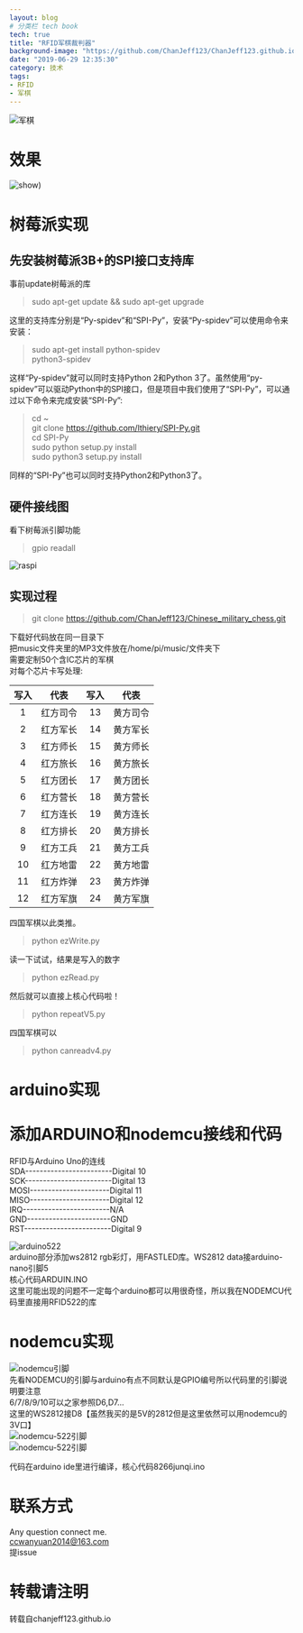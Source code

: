 ```yaml
---
layout: blog
# 分类栏 tech book 
tech: true
title: "RFID军棋裁判器"
background-image: "https://github.com/ChanJeff123/ChanJeff123.github.io/blob/master/style/images/%E7%BB%93%E6%9E%9C.jpg?raw=true"
date: "2019-06-29 12:35:30"
category: 技术
tags:
- RFID
- 军棋
---
```


![军棋](https://github.com/ChanJeff123/ChanJeff123.github.io/blob/master/style/images/%E7%BB%93%E6%9E%9C.jpg?raw=true)


# 效果
![show](https://github.com/ChanJeff123/ChanJeff123.github.io/blob/master/style/images/%E7%BB%93%E6%9E%9C.jpg?raw=true))

# 树莓派实现  

先安装树莓派3B+的SPI接口支持库
------------------------------
事前update树莓派的库
>sudo apt-get update && sudo apt-get upgrade

这里的支持库分别是“Py-spidev”和“SPI-Py”，安装“Py-spidev”可以使用命令来安装：
>sudo apt-get install python-spidev  
>python3-spidev

这样“Py-spidev”就可以同时支持Python 2和Python 3了。虽然使用“py-spidev”可以驱动Python中的SPI接口，但是项目中我们使用了“SPI-Py”，可以通过以下命令来完成安装“SPI-Py”:
>cd ~  
>git clone https://github.com/lthiery/SPI-Py.git  
>cd SPI-Py  
>sudo python setup.py install  
>sudo python3 setup.py install

同样的“SPI-Py”也可以同时支持Python2和Python3了。

硬件接线图
----
看下树莓派引脚功能
>gpio readall

![raspi](https://github.com/ChanJeff123/Chinese_military_chess/blob/master/pic/rc522_rfid_raspberry_pi.png?raw=true)

实现过程
----
>git clone https://github.com/ChanJeff123/Chinese_military_chess.git

下载好代码放在同一目录下  
把music文件夹里的MP3文件放在/home/pi/music/文件夹下  
需要定制50个含IC芯片的军棋  
对每个芯片卡写处理:  


| 写入  |   代表   | 写入  |   代表   |
| :---: | :------: | :---: | :------: |
|   1   | 红方司令 |  13   | 黄方司令 |
|   2   | 红方军长 |  14   | 黄方军长 |
|   3   | 红方师长 |  15   | 黄方师长 |
|   4   | 红方旅长 |  16   | 黄方旅长 |
|   5   | 红方团长 |  17   | 黄方团长 |
|   6   | 红方营长 |  18   | 黄方营长 |
|   7   | 红方连长 |  19   | 黄方连长 |
|   8   | 红方排长 |  20   | 黄方排长 |
|   9   | 红方工兵 |  21   | 黄方工兵 |
|  10   | 红方地雷 |  22   | 黄方地雷 |
|  11   | 红方炸弹 |  23   | 黄方炸弹 |
|  12   | 红方军旗 |  24   | 黄方军旗 |

四国军棋以此类推。

>python ezWrite.py

读一下试试，结果是写入的数字
>python ezRead.py

然后就可以直接上核心代码啦！
>python repeatV5.py  

四国军棋可以  

>python canreadv4.py  

# arduino实现  

# 添加ARDUINO和nodemcu接线和代码  
RFID与Arduino Uno的连线  
SDA------------------------Digital 10  
SCK------------------------Digital 13  
MOSI----------------------Digital 11  
MISO----------------------Digital 12  
IRQ------------------------N/A  
GND-----------------------GND  
RST------------------------Digital 9  

![arduino522](https://raw.githubusercontent.com/ChanJeff123/Chinese_military_chess/master/pic/arduino.png)  
arduino部分添加ws2812 rgb彩灯，用FASTLED库。WS2812 data接arduino-nano引脚5  
核心代码ARDUIN.INO  
这里可能出现的问题不一定每个arduino都可以用很奇怪，所以我在NODEMCU代码里直接用RFID522的库  
# nodemcu实现  
![nodemcu引脚](https://raw.githubusercontent.com/ChanJeff123/Chinese_military_chess/master/pic/NODEMCU%E5%BC%95%E8%84%9A.png)  
先看NODEMCU的引脚与arduino有点不同默认是GPIO编号所以代码里的引脚说明要注意  
6/7/8/9/10可以之家参照D6,D7...  
这里的WS2812接D8【虽然我买的是5V的2812但是这里依然可以用nodemcu的3V口】  
![nodemcu-522引脚](https://github.com/ChanJeff123/Chinese_military_chess/raw/master/pic/NODEMCU-RC522.png)  
![nodemcu-522引脚](https://raw.githubusercontent.com/ChanJeff123/Chinese_military_chess/master/pic/nodemcu.png)  

代码在arduino ide里进行编译，核心代码8266junqi.ino  

# 联系方式
Any question connect me.  
ccwanyuan2014@163.com  
提issue  

# 转载请注明
转载自chanjeff123.github.io

